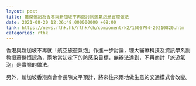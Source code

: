 ```yaml
---
layout: post
title: 蕭傑恒認為香港與新加坡不再商討旅遊氣泡是實際做法
date: 2021-08-20 12:36:48.000000000 +08:00
link: https://news.rthk.hk/rthk/ch/component/k2/1606794-20210820.htm
categories: rthk
---
```


香港與新加坡不再就「航空旅遊氣泡」作進一步討論，理大醫療科技及資訊學系副教授蕭傑恒認為，兩地當初定下的防感染目標，無辦法達到，不再商討「旅遊氣泡」是實際的做法。

另外，新加坡香港商會會長陳文平預計，將來往來兩地做生意的交通模式會改變。
